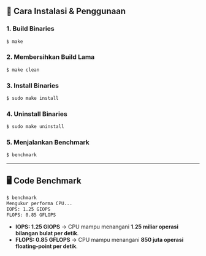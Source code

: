 
## 📌 Cara Instalasi & Penggunaan

### **1. Build Binaries**
```sh
$ make
```

### **2. Membersihkan Build Lama**
```sh
$ make clean
```

### **3. Install Binaries**
```sh
$ sudo make install
```

### **4. Uninstall Binaries**
```sh
$ sudo make uninstall
```

### **5. Menjalankan Benchmark**
```sh
$ benchmark
```

---

## 🖥 Code Benchmark  

```sh
$ benchmark
Mengukur performa CPU...
IOPS: 1.25 GIOPS
FLOPS: 0.85 GFLOPS
```

- **IOPS: 1.25 GIOPS** → CPU mampu menangani **1.25 miliar operasi bilangan bulat per detik**.
- **FLOPS: 0.85 GFLOPS** → CPU mampu menangani **850 juta operasi floating-point per detik**.
